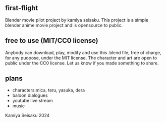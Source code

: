 ## first-flight
Blender movie pilot project by kamiya seisaku.  This project is a simple blender anime movie project and is opensource to public.

## free to use (MIT/CC0 license)
Anybody can download, play, modify and use this .blend file, free of charge, for any puopose, under the MIT license.
The character and art are open to public under the CC0 license.  Let us know if you made something to share.

## plans
- characters:mica, teru, yasuka, dera
- baloon dialogues
- youtube live stream
- music

Kamiya Seisaku 2024
